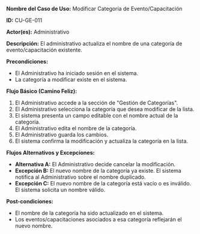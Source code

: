 **Nombre del Caso de Uso:** Modificar Categoría de Evento/Capacitación

**ID:** CU-GE-011

**Actor(es):** Administrativo

**Descripción:** El administrativo actualiza el nombre de una categoría de evento/capacitación existente.

**Precondiciones:**

* El Administrativo ha iniciado sesión en el sistema.
* La categoría a modificar existe en el sistema.

**Flujo Básico (Camino Feliz):**

1. El Administrativo accede a la sección de "Gestión de Categorías".
2. El Administrativo selecciona la categoría que desea modificar de la lista.
3. El sistema presenta un campo editable con el nombre actual de la categoría.
4. El Administrativo edita el nombre de la categoría.
5. El Administrativo guarda los cambios.
6. El sistema confirma la modificación y actualiza la categoría en la lista.

**Flujos Alternativos y Excepciones:**

* **Alternativa A:** El Administrativo decide cancelar la modificación.
* **Excepción B:** El nuevo nombre de la categoría ya existe. El sistema notifica al Administrativo sobre el nombre duplicado.
* **Excepción C:** El nuevo nombre de la categoría está vacío o es inválido. El sistema solicita un nombre válido.

**Post-condiciones:**

* El nombre de la categoría ha sido actualizado en el sistema.
* Los eventos/capacitaciones asociados a esa categoría reflejarán el nuevo nombre.